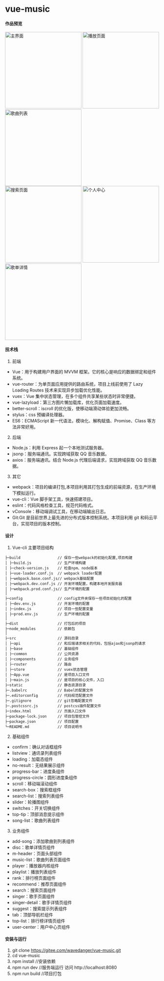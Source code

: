 # vue-music

#### 作品预览

<div style="float:left">
  <img src="http://wavedanger.gitee.io/vue-music-online/images/index.gif" alt="主界面" width="250">
<img src="http://wavedanger.gitee.io/vue-music-online/images/player.gif" alt="播放页面" width="250">
<img src="http://wavedanger.gitee.io/vue-music-online/images/songlist.gif" alt="歌曲列表" width="250">
</div>
<br>
<img src="http://wavedanger.gitee.io/vue-music-online/images/search.gif" alt="搜索页面" width="250">
<img src="http://wavedanger.gitee.io/vue-music-online/images/user.gif" alt="个人中心" width="250">
<img src="http://wavedanger.gitee.io/vue-music-online/images/disc.gif" alt="歌单详情" width="250">
<!-- ![主界面](http://wavedanger.gitee.io/vue-music-online/image/index.gif)
![播放页面](http://wavedanger.gitee.io/vue-music-online/image/player.gif)
![歌曲列表](http://wavedanger.gitee.io/vue-music-online/image/songlist.gif)
![搜索页面](http://wavedanger.gitee.io/vue-music-online/image/search.gif)
![个人中心](http://wavedanger.gitee.io/vue-music-online/image/user.gif)
![歌单详情](http://wavedanger.gitee.io/vue-music-online/image/disc.gif) -->

#### 技术栈

1. 前端

- Vue：用于构建用户界面的 MVVM 框架。它的核心是响应的数据绑定和组件系统。
- vue-router：为单页面应用提供的路由系统，项目上线前使用了 Lazy Loading Routes 技术来实现异步加载优化性能。
- vuex：Vue 集中状态管理，在多个组件共享某些状态时非常便捷。
- vue-lazyload：第三方图片懒加载库，优化页面加载速度。
- better-scroll：iscroll 的优化版，使移动端滑动体验更加流畅。
- stylus：css 预编译处理器。
- ES6：ECMAScript 新一代语法，模块化、解构赋值、Promise、Class 等方法非常好用。

2. 后端

- Node.js：利用 Express 起一个本地测试服务器。
- jsonp：服务端通讯。实现跨域获取 QQ 音乐数据。
- axios：服务端通讯。结合 Node.js 代理后端请求，实现跨域获取 QQ 音乐数据。

3. 其它

- webpack：项目的编译打包,本项目利用其打包生成的前端资源，在生产环境下模拟运行。
- vue-cli：Vue 脚手架工具，快速搭建项目。
- eslint：代码风格检查工具，规范代码格式。
- vConsole：移动端调试工具，在移动端输出日志。
- Git:Git 是目前世界上最先进的分布式版本控制系统。本项目利用 git 和码云平台，实现项目的版本控制。

#### 设计

1. Vue-cli 主要项目结构

```
├─build                 // 保存一些webpack的初始化配置,项目构建
│ ├─build.js            // 生产环境构建
│ ├─check-version.js    // 检查npm、node版本
│ ├─vue-loader.conf.js  // webpack loader配置
│ ├─webpack.base.conf.js// webpack基础配置
│ ├─webpack.dev.conf.js // 开发环境配置，构建本地开发服务器
│ ├─webpack.prod.conf.js// 生产环境的配置
│
├─config                // config文件夹保存一些项目初始化的配置
│ ├─dev.env.js          // 开发环境的配置
│ ├─index.js            // 项目一些配置变量
│ ├─prod.env.js         // 生产环境的配置
│
├─dist                  // 打包后的项目
├─node_modules          // 依赖包
│
├─src                   // 源码目录
│ ├─api                 // 和后端请求相关的代码，包括ajax和jsonp的请求
│ ├─base                // 基础组件
│ ├─common              // 公共资源
│ ├─components          // 业务组件
│ ├─router              // 路由
│ ├─store               // vuex状态管理
│ ├─App.vue             // 是项目入口文件
│ ├─main.js             // 是项目的核心文件，入口
├─static                // 静态资源目录
├─.babelrc              // Babel的配置文件
├─.editorconfig         // 代码规范配置文件
├─.gitignore            // git忽略配置文件
├─.postcssrc.js         // postcss插件配置文件
├─index.html            // 页面入口文件
├─package-lock.json     // 项目包管控文件
├─package.json          // 项目配置
└─README.md             // 项目说明书
```

2. 基础组件

- confirm：确认对话框组件
- listview：通讯录列表组件
- loading：加载态组件
- no-result：无结果展示组件
- progress-bar：进度条组件
- progress-circle：圆形进度条组件
- scroll：移动端滚动组件
- search-box：搜索框组件
- search-list：搜索列表组件
- slider：轮播图组件
- switches：开关切换组件
- top-tip：顶部消息提示组件
- song-list：歌曲列表组件

3. 业务组件

- add-song：添加歌曲到列表组件
- disc：歌单详情页组件
- m-header：页面头部组件
- music-list：歌曲列表页面组件
- player：播放器内核组件
- playlist：播放列表组件
- rank：排行榜页面组件
- recommend：推荐页面组件
- search：搜索页面组件
- singer：歌手页面组件
- singer-detail：歌手详情页组件
- suggest：搜索提示列表组件
- tab：顶部导航栏组件
- top-list：排行榜详情页组件
- user-center：用户中心页组件

#### 安装与运行

1. git clone https://gitee.com/wavedanger/vue-music.git
2. cd vue-music
3. npm install //安装依赖
4. npm run dev //服务端运行 访问 http://localhost:8080
5. npm run build //项目打包
